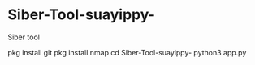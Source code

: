 # Siber-Tool-suayippy-
Siber tool

pkg install git 
pkg install nmap
cd Siber-Tool-suayippy-
python3 app.py
